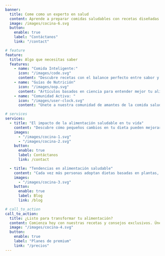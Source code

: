 ```yaml
---
banner:
  title: Come como un experto en salud
  content: Aprende a preparar comidas saludables con recetas diseñadas por nutricionistas.
  image: /images/cocina-6.svg
  button:
    enable: true
    label: "Contáctanos"
    link: "/contact"

# feature
feature:
  title: Algo que necesitas saber
  features:
    - name: "Comida Inteligente:"
      icon: "/images/code.svg"
      content: "Descubre recetas con el balance perfecto entre sabor y nutrición."
    - name: "Guías de Nutrición"
      icon: "/images/oop.svg"
      content: "Artículos basados en ciencia para entender mejor tu alimentación"
    - name: "Comunidad Activa: "
      icon: "/images/user-clock.svg"
      content: "Únete a nuestra comunidad de amantes de la comida saludable"

# services
services:
  - title: "El impacto de la alimentación saludable en tu vida"
    content: "Descubre cómo pequeños cambios en tu dieta pueden mejorar tu energía, rendimiento y bienestar general. Nuestros estudios muestran que adoptar una alimentación equilibrada puede reducir el riesgo de enfermedades en un 30%"
    images:
      - "/images/cocina-1.svg"
      - "/images/cocina-2.svg"
    button:
      enable: true
      label: Contáctanos
      link: /contact

  - title: "Tendencias en alimentación saludable"
    content: "Cada vez más personas adoptan dietas basadas en plantas, alimentación funcional y métodos de cocina saludable como el air-frying. En Virtual Chef te mantenemos actualizado sobre las últimas innovaciones en comida saludable."
    images:
      - "/images/cocina-3.svg"
    button:
      enable: true
      label: Blog
      link: /blog

# call_to_action
call_to_action:
  title: ¿Listo para transformar tu alimentación?
  content: Comienza hoy con nuestras recetas y consejos exclusivos. Únete a nuestra comunidad y accede a contenido premium.
  image: "/images/cocina-4.svg"
  button:
    enable: true
    label: "Planes de premium"
    link: "/precios"
---
```


